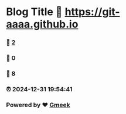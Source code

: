 # Blog Title :link: https://git-aaaa.github.io 
### :page_facing_up: [2](https://git-aaaa.github.io/tag.html) 
### :speech_balloon: 0 
### :hibiscus: 8 
### :alarm_clock: 2024-12-31 19:54:41 
### Powered by :heart: [Gmeek](https://github.com/Meekdai/Gmeek)
